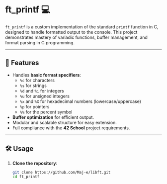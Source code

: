 # ft_printf 💻

`ft_printf` is a custom implementation of the standard `printf` function in C, designed to handle formatted output to the console. This project demonstrates mastery of variadic functions, buffer management, and format parsing in C programming.

---

## 🚀 Features

- Handles **basic format specifiers**:
  - `%c` for characters
  - `%s` for strings
  - `%d` and `%i` for integers
  - `%u` for unsigned integers
  - `%x` and `%X` for hexadecimal numbers (lowercase/uppercase)
  - `%p` for pointers
  - `%%` for the percent symbol
- **Buffer optimization** for efficient output.
- Modular and scalable structure for easy extension.
- Full compliance with the **42 School** project requirements.

---

## 🛠️ Usage

1. **Clone the repository**:
   ```bash
   git clone https://github.com/Maj-e/libft.git
   cd ft_printf
